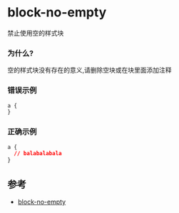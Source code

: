 # block-no-empty

禁止使用空的样式块

### 为什么?

空的样式块没有存在的意义,请删除空块或在块里面添加注释

### 错误示例

```css
a {
}
```

### 正确示例

```css
a {
  // balabalabala
}
```

## 参考

- [block-no-empty](https://stylelint.io/user-guide/rules/list/block-no-empty)
